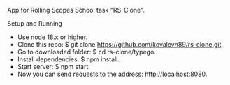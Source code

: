 App for Rolling Scopes School task "RS-Clone".  
  
Setup and Running  
* Use node 18.x or higher.  
* Clone this repo: $ git clone https://github.com/kovalevn89/rs-clone.git.  
* Go to downloaded folder: $ cd rs-clone/typego.  
* Install dependencies: $ npm install.  
* Start server: $ npm start.  
* Now you can send requests to the address: http://localhost:8080.  

